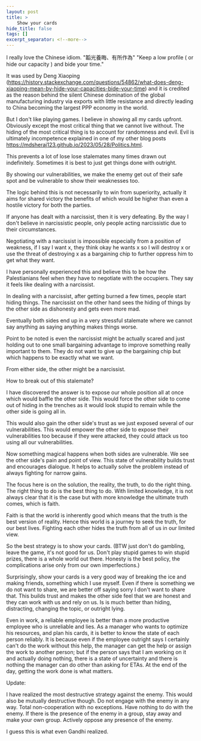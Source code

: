```yaml
---
layout: post
title: >
    Show your cards
hide_title: false
tags: []
excerpt_separator: <!--more-->
---
```


I really love the Chinese idiom. 
"韜光養晦、有所作為"
"Keep a low profile ( or hide our capacity ) and bide your time."

It was used by Deng Xiaoping (<a href="https://history.stackexchange.com/questions/54862/what-does-deng-xiaoping-mean-by-hide-your-capacities-bide-your-time" target="_blank">https://history.stackexchange.com/questions/54862/what-does-deng-xiaoping-mean-by-hide-your-capacities-bide-your-time</a>) and it is credited as the reason behind the silent Chinese domination of the global manufacturing industry via exports with little resistance and directly leading to China becoming the largest PPP economy in the world.

But I don't like playing games. I believe in showing all my cards upfront.
Obviously except the most critical thing that we cannot live without. The hiding of the most critical thing is to account for randomness and evil. Evil is ultimately incompetence explained in one of my other blog posts <a href="https://mdsheraj123.github.io/2023/05/28/Politics.html" target="_blank">https://mdsheraj123.github.io/2023/05/28/Politics.html</a>.

This prevents a lot of lose lose stalemates many times drawn out indefinitely. Sometimes it is best to just get things done with outright.

By showing our vulnerabilities, we make the enemy get out of their safe spot and be vulnerable to show their weaknesses too.

The logic behind this is not necessarily to win from superiority, actually it aims for shared victory the benefits of which would be higher than even a hostile victory for both the parties.

If anyone has dealt with a narcissist, then it is very defeating.
By the way I don't believe in narcissistic people, only people acting narcissistic due to their circumstances.

Negotiating with a narcissist is impossible especially from a position of weakness, if I say I want x, they think okay he wants x so I will destroy x or use the threat of destroying x as a bargaining chip to further oppress him to get what they want.

I have personally experienced this and believe this to be how the Palestianians feel when they have to negotiate with the occupiers. They say it feels like dealing with a narcissist.

In dealing with a narcissist, after getting burned a few times, people start hiding things. The narcissist on the other hand sees the hiding of things by the other side as dishonesty and gets even more mad.

Eventually both sides end up in a very stressful stalemate where we cannot say anything as saying anything makes things worse.

Point to be noted is even the narcissist might be actually scared and just holding out to one small bargaining advantage to improve something really important to them. They do not want to give up the bargaining chip but which happens to be exactly what we want.

From either side, the other might be a narcissist.

How to break out of this stalemate?

I have discovered the answer is to expose our whole position all at once which would baffle the other side. This would force the other side to come out of hiding in the trenches as it would look stupid to remain while the other side is going all in.

This would also gain the other side's trust as we just exposed several of our vulnerabilities. This would empower the other side to expose their vulnerabilities too because if they were attacked, they could attack us too using all our vulnerabilities. 

Now something magical happens when both sides are vulnerable. We see the other side's pain and point of view. This state of vulnerability builds trust and encourages dialogue. It helps to actually solve the problem instead of always fighting for narrow gains.

The focus here is on the solution, the reality, the truth, to do the right thing.
The right thing to do is the best thing to do. With limited knowledge, it is not always clear that it is the case but with more knowledge the ultimate truth comes, which is faith. 

Faith is that the world is inherently good which means that the truth is the best version of reality. Hence this world is a journey to seek the truth, for our best lives. Fighting each other hides the truth from all of us in our limited view.

So the best strategy is to show your cards. (BTW just don't do gambling, leave the game, it's not good for us. Don't play stupid games to win stupid prizes, there is a whole world out there. Honesty is the best policy, the complications arise only from our own imperfections.)

Surprisingly, show your cards is a very good way of breaking the ice and making friends, something which I use myself. Even if there is something we do not want to share, we are better off saying sorry I don't want to share that. This builds trust and makes the other side feel that we are honest and they can work with us and rely on us. Is is much better than hiding, distracting, changing the topic, or outright lying. 

Even in work, a reliable employee is better than a more productive employee who is unreliable and lies. As a manager who wants to optimize his resources, and plan his cards, it is better to know the state of each person reliably. It is because even if the employee outright says I certainly can't do the work without this help, the manager can get the help or assign the work to another person; but if the person says that I am working on it and actually doing nothing, there is a state of uncertainty and there is nothing the manager can do other than asking for ETAs. At the end of the day, getting the work done is what matters.



Update:

I have realized the most destructive strategy against the enemy. This would also be mutually destructive though. Do not engage with the enemy in any way. Total non-cooperation with no exceptions. Have nothing to do with the enemy. If there is the presence of the enemy in a group, stay away and make your own group. Actively oppose any presence of the enemy.

I guess this is what even Gandhi realized.
